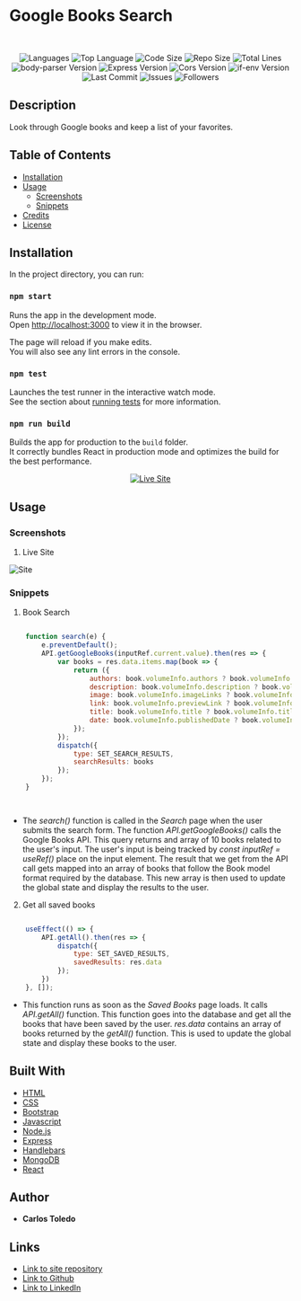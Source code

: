 # Google Books Search

</br>
<p align="center">
    <img src="https://img.shields.io/github/languages/count/kqarlos/google-library?style=for-the-badge" alt="Languages" />
    <img src="https://img.shields.io/github/languages/top/kqarlos/google-library?style=for-the-badge" alt="Top Language" />
    <img src="https://img.shields.io/github/languages/code-size/kqarlos/google-library?style=for-the-badge" alt="Code Size" />
    <img src="https://img.shields.io/github/repo-size/kqarlos/google-library?style=for-the-badge" alt="Repo Size" />   
    <img src="https://img.shields.io/tokei/lines/github/kqarlos/google-library?style=for-the-badge" alt="Total Lines" />
    <img src="https://img.shields.io/github/package-json/dependency-version/kqarlos/google-library/body-parser?style=for-the-badge" alt="body-parser Version" />
    <img src="https://img.shields.io/github/package-json/dependency-version/kqarlos/google-library/express?style=for-the-badge" alt="Express Version" />
    <img src="https://img.shields.io/github/package-json/dependency-version/kqarlos/google-library/cors?style=for-the-badge" alt="Cors Version" />
    <img src="https://img.shields.io/github/package-json/dependency-version/kqarlos/google-library/if-env?style=for-the-badge" alt="if-env Version" />
    <img src="https://img.shields.io/github/last-commit/kqarlos/google-library?style=for-the-badge" alt="Last Commit" />  
    <img src="https://img.shields.io/github/issues/kqarlos/google-library?style=for-the-badge" alt="Issues" />  
    <img src="https://img.shields.io/github/followers/kqarlos?style=social" alt="Followers" />  
</p>


## Description

Look through Google books and keep a list of your favorites.

## Table of Contents

* [Installation](#installation)
* [Usage](#usage)
    * [Screenshots](#screenshots)
    * [Snippets](#snippets)
* [Credits](#credits)
* [License](#license)



## Installation

In the project directory, you can run:

### `npm start`

Runs the app in the development mode.<br />
Open [http://localhost:3000](http://localhost:3000) to view it in the browser.

The page will reload if you make edits.<br />
You will also see any lint errors in the console.

### `npm test`

Launches the test runner in the interactive watch mode.<br />
See the section about [running tests](https://facebook.github.io/create-react-app/docs/running-tests) for more information.

### `npm run build`

Builds the app for production to the `build` folder.<br />
It correctly bundles React in production mode and optimizes the build for the best performance.


<p align="center">
    <a href="https://google-library-mern.herokuapp.com/"><img src="https://img.shields.io/badge/-👉 See Live Site-success?style=for-the-badge"  alt="Live Site" /></a>
</p>

## Usage

### Screenshots

1. Live Site

![Site](client/public/live.gif)



### Snippets


1. Book Search

```javascript

    function search(e) {
        e.preventDefault();
        API.getGoogleBooks(inputRef.current.value).then(res => {
            var books = res.data.items.map(book => {
                return ({
                    authors: book.volumeInfo.authors ? book.volumeInfo.authors.join(" ") : "",
                    description: book.volumeInfo.description ? book.volumeInfo.description : "",
                    image: book.volumeInfo.imageLinks ? book.volumeInfo.imageLinks.thumbnail : "",
                    link: book.volumeInfo.previewLink ? book.volumeInfo.previewLink : "",
                    title: book.volumeInfo.title ? book.volumeInfo.title : "",
                    date: book.volumeInfo.publishedDate ? book.volumeInfo.publishedDate : ""
                });
            });
            dispatch({
                type: SET_SEARCH_RESULTS,
                searchResults: books
            });
        });
    }

    
```
* The _search()_ function is called in the _Search_ page when the user submits the search form. The function _API.getGoogleBooks()_ calls the Google Books API. This query returns and array of 10 books related to the user's input. The user's input is being tracked by _const inputRef = useRef()_ place on the input element. The result that we get from the API call gets mapped into an array of books that follow the Book model format required by the database. This new array is then used to update the global state and display the results to the user.



2. Get all saved books

```javascript

    useEffect(() => {
        API.getAll().then(res => {
            dispatch({
                type: SET_SAVED_RESULTS,
                savedResults: res.data
            });
        })
    }, []);

```
* This function runs as soon as the _Saved Books_ page loads. It calls _API.getAll()_ function. This function goes into the database and get all the books that have been saved by the user. _res.data_ contains an array of books returned by the _getAll()_ function. This is used to update the global state and display these books to the user.


## Built With

* [HTML](https://developer.mozilla.org/en-US/docs/Web/HTML)
* [CSS](https://developer.mozilla.org/en-US/docs/Web/CSS)
* [Bootstrap](https://getbootstrap.com/)
* [Javascript](https://www.javascript.com/)
* [Node.js](https://nodejs.org/en/)
* [Express](https://www.npmjs.com/package/express)
* [Handlebars](https://handlebarsjs.com/)
* [MongoDB](https://www.mongodb.com/)
* [React](https://reactjs.org/)




## Author

 * **Carlos Toledo** 

## Links

- [Link to site repository](https://github.com/kqarlos/google-library)
- [Link to Github](https://www.github.com/kqarlos)
- [Link to LinkedIn](https://www.linkedin.com/in/carlos-toledo415/)

